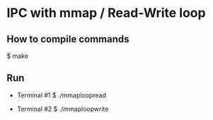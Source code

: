 # IPC with mmap / Read-Write loop 
## How to compile commands

 $ make

## Run

- Terminal #1
  $ ./mmaploopread

- Terminal #2
  $ ./mmaploopwrite
